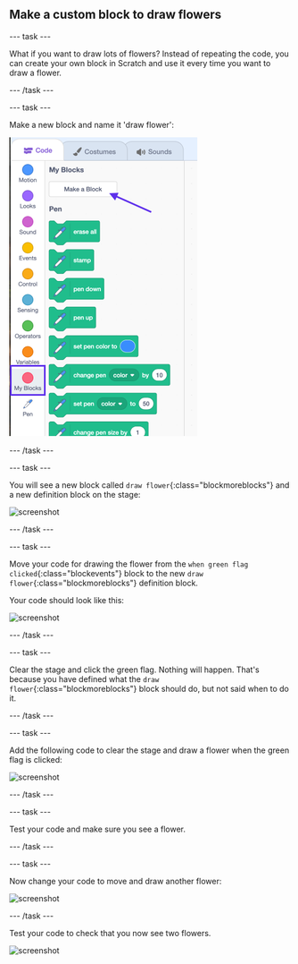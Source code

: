 ## Make a custom block to draw flowers

--- task ---

What if you want to draw lots of flowers? Instead of repeating the code, you can create your own block in Scratch and use it every time you want to draw a flower.  

--- /task ---

--- task ---

Make a new block and name it 'draw flower':

 ![screenshot](images/flower-make-block.png)

--- /task ---

--- task ---

You will see a new block called `draw flower`{:class="blockmoreblocks"} and a new definition block on the stage:

 ![screenshot](images/flower-new-block.png)  
 

--- /task ---

--- task ---

Move your code for drawing the flower from the `when green flag clicked`{:class="blockevents"} block to the new `draw flower`{:class="blockmoreblocks"} definition block. 

 Your code should look like this:
 
 ![screenshot](images/flower-defn.png)  
 

--- /task ---

--- task ---

Clear the stage and click the green flag. Nothing will happen. That's because you have defined what the `draw flower`{:class="blockmoreblocks"} block should do, but not said when to do it. 

--- /task ---

--- task ---

Add the following code to clear the stage and draw a flower when the green flag is clicked:

 ![screenshot](images/flower-call.png)  
 

--- /task ---

--- task ---

Test your code and make sure you see a flower. 

--- /task ---

--- task ---

Now change your code to move and draw another flower:

 ![screenshot](images/flower-two-code.png)  
 

--- /task ---

Test your code to check that you now see two flowers.

 ![screenshot](images/flower-two.png)  
 

